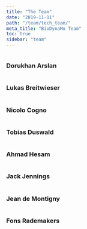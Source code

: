 ```yaml
---
title: "The Team"
date: "2019-11-11"
path: "/team/tech_team/"
meta_title: "BioDynaMo Team"
toc: true
sidebar: "team"
---
```


<div class="teamdiv">
    <img src="/images/team/doruk-arslan.jpg" alt="" >
    <h3>Dorukhan Arslan</h3>
    <p></p>
</div>

<div class="teamdiv">
    <img src="/images/team/lukas-breitwieser.jpg" alt="" >
    <h3>Lukas Breitwieser</h3>
    <p></p>
</div>

<div class="teamdiv">
    <img src="/images/team/nicolo-cogno.jpg" alt="" >
    <h3>Nicolo Cogno</h3>
    <p></p>
</div>

<div class="teamdiv">
    <img src="/images/team/tobias-duswald.jpeg" alt="" >
    <h3>Tobias Duswald</h3>
    <p></p>
</div>

<div class="teamdiv">
    <img src="/images/team/ahmad-hesam.jpg" alt="" >
    <h3>Ahmad Hesam</h3>
    <p></p>
</div>

<div class="teamdiv">
    <img src="/images/team/placeholder.png" alt="" >
    <h3>Jack Jennings</h3>
    <p></p>
</div>

<div class="teamdiv">
    <img src="/images/team/jdm.png" alt="" >
    <h3>Jean de Montigny</h3>
    <p></p>
</div>

<div class="teamdiv">
    <img src="/images/team/fons-rademakers.jpg" alt="" >
    <h3>Fons Rademakers</h3>
    <p></p>
</div>
